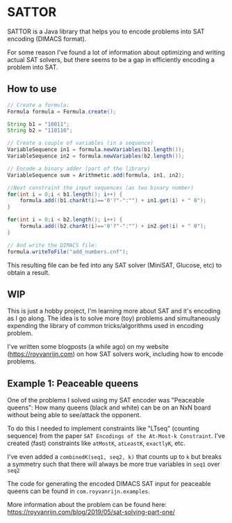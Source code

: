 # SATTOR

SATTOR is a Java library that helps you to encode problems into SAT encoding (DIMACS format).

For some reason I've found a lot of information about optimizing and writing actual SAT solvers, but there seems to be a gap in efficiently encoding a problem into SAT.

## How to use

```java
// Create a formula:
Formula formula = Formula.create();

String b1 = "10011";
String b2 = "110110";

// Create a couple of variables (in a sequence) 
VariableSequence in1 = formula.newVariables(b1.length());
VariableSequence in2 = formula.newVariables(b2.length());

// Encode a binary adder (part of the library)
VariableSequence sum = Arithmetic.add(formula, in1, in2);

//Next constraint the input sequences (as two binary number)
for(int i = 0;i < b1.length(); i++) {
    formula.add((b1.charAt(i)=='0'?"-":"") + in1.get(i) + " 0");
}

for(int i = 0;i < b2.length(); i++) {
    formula.add((b2.charAt(i)=='0'?"-":"") + in2.get(i) + " 0");
}

// And write the DIMACS file:
formula.writeToFile("add_numbers.cnf");
```

This resulting file can be fed into any SAT solver (MiniSAT, Glucose, etc) to obtain a result.

## WIP

This is just a hobby project, I'm learning more about SAT and it's encoding as I go along. The idea is to solve more (toy) problems and simultaneously expending the library of common tricks/algorithms used in encoding problem.

I've written some blogposts (a while ago) on my website (https://royvanrijn.com) on how SAT solvers work, including how to encode problems.

## Example 1: Peaceable queens

One of the problems I solved using my SAT encoder was "Peaceable queens": How many queens (black and white) can be on an NxN board without being able to see/attack the opponent.

To do this I needed to implement constraints like "LTseq" (counting sequence) from the paper `SAT Encodings of the At-Most-k Constraint`. I've created (fast) constraints like `atMostK`, `atLeastK`, `exactlyK`, etc.

I've even added a `combinedK(seq1, seq2, k)` that counts up to `k` but breaks a symmetry such that there will always be more true variables in `seq1` over `seq2`

The code for generating the encoded DIMACS SAT input for peaceable queens can be found in `com.royvanrijn.examples`.

More information about the problem can be found here:
https://royvanrijn.com/blog/2019/05/sat-solving-part-one/


